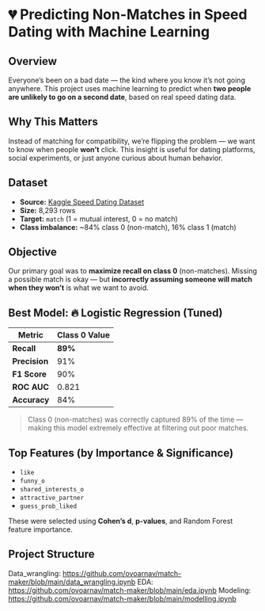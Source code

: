 # 💔 Predicting Non-Matches in Speed Dating with Machine Learning

## Overview
Everyone’s been on a bad date — the kind where you know it’s not going anywhere. This project uses machine learning to predict when **two people are unlikely to go on a second date**, based on real speed dating data.

## Why This Matters
Instead of matching for compatibility, we’re flipping the problem — we want to know when people **won’t** click. This insight is useful for dating platforms, social experiments, or just anyone curious about human behavior.

## Dataset
- **Source:** [Kaggle Speed Dating Dataset](https://www.kaggle.com/datasets/annavictoria/speed-dating-experiment)
- **Size:** 8,293 rows
- **Target:** `match` (1 = mutual interest, 0 = no match)
- **Class imbalance:** ~84% class 0 (non-match), 16% class 1 (match)

## Objective
Our primary goal was to **maximize recall on class 0** (non-matches). Missing a possible match is okay — but **incorrectly assuming someone will match when they won’t** is what we want to avoid.

## Best Model: 🔥 Logistic Regression (Tuned)
| Metric     | Class 0 Value |
|------------|----------------|
| **Recall** | **89%**        |
| **Precision** | 91%        |
| **F1 Score** | 90%         |
| **ROC AUC** | 0.821        |
| **Accuracy** | 84%         |

> Class 0 (non-matches) was correctly captured 89% of the time — making this model extremely effective at filtering out poor matches.

## Top Features (by Importance & Significance)
- `like`
- `funny_o`
- `shared_interests_o`
- `attractive_partner`
- `guess_prob_liked`

These were selected using **Cohen’s d**, **p-values**, and Random Forest feature importance.

## Project Structure
Data_wrangling: https://github.com/ovoarnav/match-maker/blob/main/data_wrangling.ipynb
EDA: https://github.com/ovoarnav/match-maker/blob/main/eda.ipynb
Modeling: https://github.com/ovoarnav/match-maker/blob/main/modelling.ipynb
